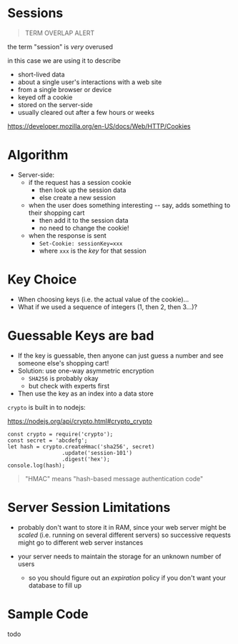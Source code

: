 # Sessions

> TERM OVERLAP ALERT

the term "session" is *very* overused

in this case we are using it to describe
 
  * short-lived data
  * about a single user's interactions with a web site
  * from a single browser or device
  * keyed off a cookie
  * stored on the server-side
  * usually cleared out after a few hours or weeks

https://developer.mozilla.org/en-US/docs/Web/HTTP/Cookies

# Algorithm

* Server-side:
  * if the request has a session cookie
    * then look up the session data
    * else create a new session
  * when the user does something interesting -- say, adds something to their shopping cart
    * then add it to the session data
    * no need to change the cookie!
  * when the response is sent
    * `Set-Cookie: sessionKey=xxx` 
    * where `xxx` is the *key* for that session

# Key Choice

* When choosing keys (i.e. the actual value of the cookie)...
* What if we used a sequence of integers (1, then 2, then 3...)?

# Guessable Keys are bad

* If the key is guessable, then anyone can just guess a number and see someone else's shopping cart!
* Solution: use one-way asymmetric encryption
  * `SHA256` is probably okay
  * but check with experts first
* Then use the key as an index into a data store

`crypto` is built in to nodejs: 

https://nodejs.org/api/crypto.html#crypto_crypto

```
const crypto = require('crypto');
const secret = 'abcdefg';
let hash = crypto.createHmac('sha256', secret)
                 .update('session-101')
                 .digest('hex');
console.log(hash);
```

> "HMAC" means "hash-based message authentication code"


# Server Session Limitations

* probably don't want to store it in RAM, since your web server might be *scaled* (i.e. running on several different servers) so successive requests might go to different web server instances

* your server needs to maintain the storage for an unknown number of users
  * so you should figure out an *expiration* policy if you don't want your database to fill up


# Sample Code

todo


